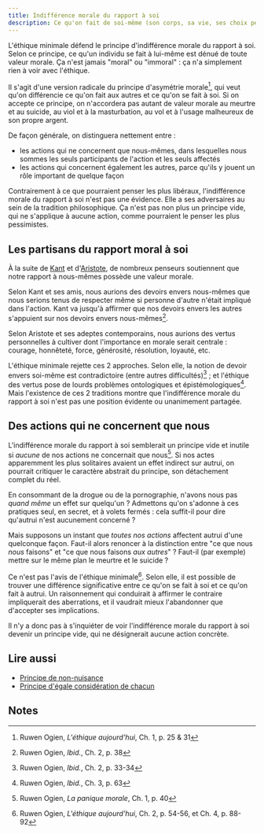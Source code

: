 ```yaml
---
title: Indifférence morale du rapport à soi
description: Ce qu'on fait de soi-même (son corps, sa vie, ses choix personnels) n'a rien à voir avec la morale. Rien.
---
```


L'éthique minimale défend le principe d'indifférence morale du rapport à soi. Selon ce principe, ce qu'un individu se fait à lui-même est dénué de toute valeur morale. Ça n'est jamais "moral" ou "immoral" : ça n'a simplement rien à voir avec l'éthique.

Il s'agit d'une version radicale du principe d'asymétrie morale[^1], qui veut qu'on différencie ce qu'on fait aux autres et ce qu'on se fait à soi. Si on accepte ce principe, on n'accordera pas autant de valeur morale au meurtre et au suicide, au viol et à la masturbation, au vol et à l'usage malheureux de son propre argent.

De façon générale, on distinguera nettement entre :

* les actions qui ne concernent que nous-mêmes, dans lesquelles nous sommes les seuls participants de l'action et les seuls affectés
* les actions qui concernent également les autres, parce qu'ils y jouent un rôle important de quelque façon

Contrairement à ce que pourraient penser les plus libéraux, l'indifférence morale du rapport à soi n'est pas une évidence. Elle a ses adversaires au sein de la tradition philosophique. Ça n'est pas non plus un principe vide, qui ne s'applique à aucune action, comme pourraient le penser les plus pessimistes.

## Les partisans du rapport moral à soi

À la suite de [Kant](https://fr.wikipedia.org/wiki/Emmanuel_Kant) et d'[Aristote](https://fr.wikipedia.org/wiki/Aristote), de nombreux penseurs soutiennent que notre rapport à nous-mêmes possède une valeur morale.

Selon Kant et ses amis, nous aurions des devoirs envers nous-mêmes que nous serions tenus de respecter même si personne d'autre n'était impliqué dans l'action. Kant va jusqu'à affirmer que nos devoirs envers les autres s'appuient sur nos devoirs envers nous-mêmes[^2].

Selon Aristote et ses adeptes contemporains, nous aurions des vertus personnelles à cultiver dont l'importance en morale serait centrale : courage, honnêteté, force, générosité, résolution, loyauté, etc.

L'éthique minimale rejette ces 2 approches.  Selon elle, la notion de devoir envers soi-même est contradictoire (entre autres difficultés)[^3] ; et l'éthique des vertus pose de lourds problèmes ontologiques et épistémologiques[^4]. Mais l'existence de ces 2 traditions montre que l'indifférence morale du rapport à soi n'est pas une position évidente ou unanimement partagée.

## Des actions qui ne concernent que nous

L'indifférence morale du rapport à soi semblerait un principe vide et inutile si *aucune* de nos actions ne concernait que nous[^5]. Si nos actes apparemment les plus solitaires avaient un effet indirect sur autrui, on pourrait critiquer le caractère abstrait du principe, son détachement complet du réel.

En consommant de la drogue ou de la pornographie, n'avons nous pas *quand même* un effet sur quelqu'un ? Admettons qu'on s'adonne à ces pratiques seul, en secret, et à volets fermés : cela suffit-il pour dire qu'autrui n'est aucunement concerné ?

Mais supposons un instant que *toutes nos actions* affectent autrui d'une quelconque façon. Faut-il alors renoncer à la distinction entre "ce que nous *nous* faisons" et "ce que nous faisons *aux autres*" ? Faut-il (par exemple) mettre sur le même plan le meurtre et le suicide&nbsp;?

Ce n'est pas l'avis de l'éthique minimale[^6]. Selon elle, il est possible de trouver une différence significative entre ce qu'on se fait à soi et ce qu'on fait à autrui. Un raisonnement qui conduirait à affirmer le contraire impliquerait des aberrations, et il vaudrait mieux l'abandonner que d'accepter ses implications.

Il n'y a donc pas à s'inquiéter de voir l'indifférence morale du rapport à soi devenir un principe vide, qui ne désignerait aucune action concrète.

## Lire aussi

* [Principe de non-nuisance](/page/principe-non-nuisance)
* [Principe d'égale considération de chacun](/page/egale-consideration-de-chacun)


## Notes

[^1]: Ruwen Ogien, *L'éthique aujourd'hui*, Ch. 1, p. 25 & 31

[^2]: Ruwen Ogien, *Ibid.*, Ch. 2, p. 38

[^3]: Ruwen Ogien, *Ibid.*, Ch. 2, p. 33-34

[^4]: Ruwen Ogien, *Ibid.*, Ch. 3, p. 63

[^5]: Ruwen Ogien, *La panique morale*, Ch. 1, p. 40

[^6]: Ruwen Ogien, *L'éthique aujourd'hui*, Ch. 2, p. 54-56, et Ch. 4, p. 88-92
